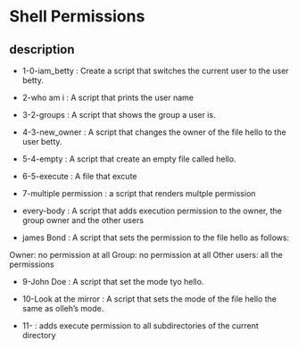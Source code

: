 # Shell Permissions

##  description 

* 1-0-iam_betty : Create a script that switches the current user to the user betty.

* 2-who am i : A script that prints the user name

* 3-2-groups : A script that shows the group a user is.

* 4-3-new_owner : A script that changes the owner of the file hello to the user betty.

* 5-4-empty : A script that create an empty file called hello.

* 6-5-execute : A file that excute

* 7-multiple permission : a script that renders multple permission

* every-body : A script that adds execution permission to the owner, the group owner and the other users

* james Bond : A script that sets the permission to the file hello as follows:

Owner: no permission at all
Group: no permission at all
Other users: all the permissions

* 9-John Doe : A script that set the mode tyo hello.

* 10-Look at the mirror : A script that sets the mode of the file hello the same as olleh’s mode.

* 11- :  adds execute permission to all subdirectories of the current directory
  
